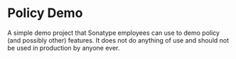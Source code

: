 # Policy Demo 
A simple demo project that Sonatype employees can use to demo policy (and possibly other) features. It does not do anything of use and should not be used in production by anyone ever. 
